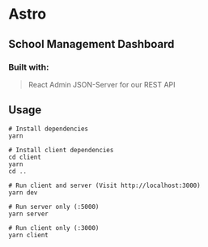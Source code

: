 # Astro

## School Management Dashboard

### Built with:
>  React Admin
>  JSON-Server for our REST API

## Usage

```
# Install dependencies
yarn

# Install client dependencies
cd client
yarn
cd ..

# Run client and server (Visit http://localhost:3000)
yarn dev

# Run server only (:5000)
yarn server

# Run client only (:3000)
yarn client
```
